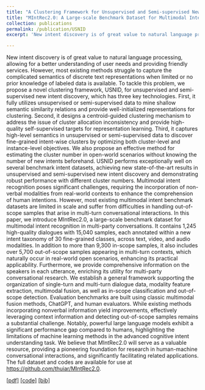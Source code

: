 ```yaml
---
title: "A Clustering Framework for Unsupervised and Semi-supervised New Intent Discovery"
title: "MIntRec2.0: A Large-scale Benchmark Dataset for Multimodal Intent Recognition and Out-of-scope Detection in Conversations"
collection: publications
permalink: /publication/USNID
excerpt: 'New intent discovery is of great value to natural language processing, allowing for a better understanding of user needs and providing friendly services. However, most existing methods struggle to capture the complicated semantics of discrete text representations when limited or no prior knowledge of labeled data is available. To tackle this problem, we propose a novel clustering framework, USNID, for unsupervised and semi-supervised new intent discovery, which has three key technologies. First, it fully utilizes unsupervised or semi-supervised data to mine shallow semantic similarity relations and provide well-initialized representations for clustering. Second, it designs a centroid-guided clustering mechanism to address the issue of cluster allocation inconsistency and provide high-quality self-supervised targets for representation learning. Third, it captures high-level semantics in unsupervised or semi-supervised data to discover fine-grained intent-wise clusters by optimizing both cluster-level and instance-level objectives. We also propose an effective method for estimating the cluster number in open-world scenarios without knowing the number of new intents beforehand. USNID performs exceptionally well on several benchmark intent datasets, achieving new state-of-the-art results in unsupervised and semi-supervised new intent discovery and demonstrating robust performance with different cluster numbers.'

---
```

New intent discovery is of great value to natural language processing, allowing for a better understanding of user needs and providing friendly services. However, most existing methods struggle to capture the complicated semantics of discrete text representations when limited or no prior knowledge of labeled data is available. To tackle this problem, we propose a novel clustering framework, USNID, for unsupervised and semi-supervised new intent discovery, which has three key technologies. First, it fully utilizes unsupervised or semi-supervised data to mine shallow semantic similarity relations and provide well-initialized representations for clustering. Second, it designs a centroid-guided clustering mechanism to address the issue of cluster allocation inconsistency and provide high-quality self-supervised targets for representation learning. Third, it captures high-level semantics in unsupervised or semi-supervised data to discover fine-grained intent-wise clusters by optimizing both cluster-level and instance-level objectives. We also propose an effective method for estimating the cluster number in open-world scenarios without knowing the number of new intents beforehand. USNID performs exceptionally well on several benchmark intent datasets, achieving new state-of-the-art results in unsupervised and semi-supervised new intent discovery and demonstrating robust performance with different cluster numbers.
Multimodal intent recognition poses significant challenges, requiring the incorporation of non-verbal modalities from real-world contexts to enhance the comprehension of human intentions. However, most existing multimodal intent benchmark datasets are limited in scale and suffer from difficulties in handling out-of-scope samples that arise in multi-turn conversational interactions. In this paper, we introduce MIntRec2.0, a large-scale benchmark dataset for multimodal intent recognition in multi-party conversations. It contains 1,245 high-quality dialogues with 15,040 samples, each annotated within a new intent taxonomy of 30 fine-grained classes, across text, video, and audio modalities. In addition to more than 9,300 in-scope samples, it also includes over 5,700 out-of-scope samples appearing in multi-turn contexts, which naturally occur in real-world open scenarios, enhancing its practical applicability. Furthermore, we provide comprehensive information on the speakers in each utterance, enriching its utility for multi-party conversational research. We establish a general framework supporting the organization of single-turn and multi-turn dialogue data, modality feature extraction, multimodal fusion, as well as in-scope classification and out-of-scope detection. Evaluation benchmarks are built using classic multimodal fusion methods, ChatGPT, and human evaluators. While existing methods incorporating nonverbal information yield improvements, effectively leveraging context information and detecting out-of-scope samples remains a substantial challenge. Notably, powerful large language models exhibit a significant performance gap compared to humans, highlighting the limitations of machine learning methods in the advanced cognitive intent understanding task. We believe that MIntRec2.0 will serve as a valuable resource, providing a pioneering foundation for research in human-machine conversational interactions, and significantly facilitating related applications. The full dataset and codes are available for use at https://github.com/thuiar/MIntRec2.0.

[[pdf]](/files/TKDE23-USNID/USNID.pdf)
[[code]](https://github.com/thuiar/TEXTOIR)
[[bib]](/files/TKDE23-USNID/USNID.bib)

